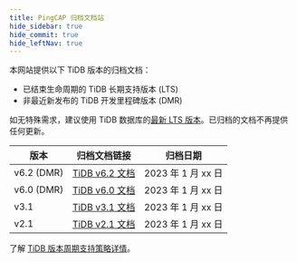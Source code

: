 ```yaml
---
title: PingCAP 归档文档站
hide_sidebar: true
hide_commit: true
hide_leftNav: true
---
```


<DocHomeContainer title="PingCAP 归档文档" subTitle="访问 TiDB 数据库的归档文档" archive>

<DocHomeSection label="TiDB" anchor="tidb" id="tidb">
  
本网站提供以下 TiDB 版本的归档文档：

- 已结束生命周期的 TiDB 长期支持版本 (LTS)
- 非最近新发布的 TiDB 开发里程碑版本 (DMR)

如无特殊需求，建议使用 TiDB 数据库的[最新 LTS 版本](https://docs.pingcap.com/tidb/stable/)。已归档的文档不再提供任何更新。

| 版本        | 归档文档链接                                             | 归档日期 |
| ---------- | ------------------------------------------------------ | ----------------- |
| v6.2 (DMR) | [TiDB v6.2 文档](https://docs.pingcap.com/zh/tidb/v6.2) | 2023 年 1 月 xx 日 |
| v6.0 (DMR) | [TiDB v6.0 文档](https://docs.pingcap.com/zh/tidb/v6.0) | 2023 年 1 月 xx 日 |
| v3.1       | [TiDB v3.1 文档](https://docs.pingcap.com/zh/tidb/v3.1) | 2023 年 1 月 xx 日 |
| v2.1       | [TiDB v2.1 文档](https://docs.pingcap.com/zh/tidb/v2.1) | 2023 年 1 月 xx 日 |

了解 [TiDB 版本周期支持策略详情](https://cn.pingcap.com/tidb-release-support-policy)。
  
</DocHomeSection>

</DocHomeContainer>
